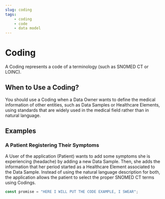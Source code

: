 ```yaml
---
slug: coding
tags:
    - coding
    - code
    - data model
---
```


# Coding

A Coding represents a code of a terminology (such as SNOMED CT or LOINC).

## When to Use a Coding?

You should use a Coding when a Data Owner wants to define the medical information of other entities, such as Data 
Samples or Healthcare Elements, using standards that are widely used in the medical field rather than in natural language.

## Examples

### A Patient Registering Their Symptoms

A User of the application (Patient) wants to add some symptoms she is experiencing (headache) by adding a new Data Sample.
Then, she adds the information that her period started as a Healthcare Element associated to the Data Sample. 
Instead of using the natural language description for both, the application allows the patient to select the proper 
SNOMED CT terms using Codings.

```typescript
const promise = "HERE I WILL PUT THE CODE EXAMPLE, I SWEAR";
```

